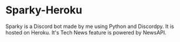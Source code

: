 # Sparky-Heroku
Sparky is a Discord bot made by me using Python and Discordpy. It is hosted on Heroku. It's Tech News feature is powered by NewsAPI.
